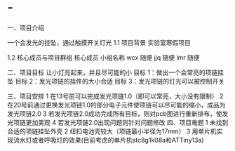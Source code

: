 # -
一、项目介绍

一个会发光的挂坠，通过触摸开关灯光
1.1 项目背景
实验室寒假项目

1.2 核心成员与项目群组
核心成员	小组名称
wcx	    随便
jjq	    随便
lmr	    随便

二、项目目标
让小灯亮起来，并且尽可能的小
目标 1：做出一个会常亮的项链挂坠
目标 2：发光项链的挂件的大小合适
目标 3：发光项链的灯光可以被控制开关

三、项目安排
1 在13号前可以完成发光项链1.0（即可以常亮，大小没有限制）
2 在20号前通过更换发光项链1.0的部分电子元件使项链可以尽可能的缩小，成品为发光项链2.0
3 若发光项链2.0成功完成所有目标，则对pcb图进行重新排布，使发光项链更加美观
4 若发光项链2.0出现问题则针对问题修改
四、项目难题
1 未找到合适的项链挂坠外壳
2 纽扣电池壳较大（项链最小半径为17mm）
3 用单片机实现流水灯或者呼吸灯的效果(目前考虑的单片机stc8g1k08a和ATTiny13a)
